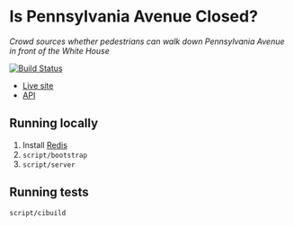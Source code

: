 # Is Pennsylvania Avenue Closed?

*Crowd sources whether pedestrians can walk down Pennsylvania Avenue in front of the White House*

[![Build Status](https://travis-ci.org/benbalter/is-pennsylvania-avenue-closed.svg?branch=master)](https://travis-ci.org/benbalter/is-pennsylvania-avenue-closed)

* [Live site](https://is-pennsylvania-avenue-closed.herokuapp.com/)
* [API](https://is-pennsylvania-avenue-closed.herokuapp.com/api)

## Running locally

1. Install [Redis](http://redis.io/)
2. `script/bootstrap`
3. `script/server`

## Running tests

`script/cibuild`
